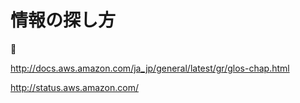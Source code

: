 # 情報の探し方

:memo:

http://docs.aws.amazon.com/ja_jp/general/latest/gr/glos-chap.html

http://status.aws.amazon.com/
